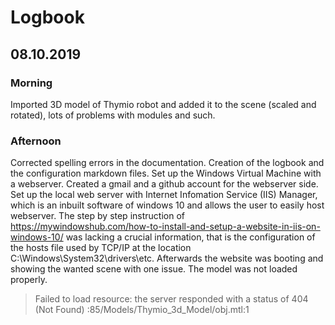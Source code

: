 # Logbook

## 08.10.2019

### Morning

Imported 3D model of Thymio robot and added it to the scene (scaled and rotated), lots of problems with modules and such.

### Afternoon

Corrected spelling errors in the documentation.
Creation of the logbook and the configuration markdown files.
Set up the Windows Virtual Machine with a webserver. Created a gmail and a github account for the webserver side. Set up the local web server with Internet Infomation Service (IIS) Manager, which is an inbuilt software of windows 10 and allows the user to easily host webserver. The step by step instruction of https://mywindowshub.com/how-to-install-and-setup-a-website-in-iis-on-windows-10/ was lacking a crucial information, that is the configuration of the hosts file used by TCP/IP at the location C:\Windows\System32\drivers\etc. Afterwards the website was booting and showing the wanted scene with one issue. The model was not loaded properly.
> Failed to load resource: the server responded with a status of 404 (Not Found) :85/Models/Thymio_3d_Model/obj.mtl:1
